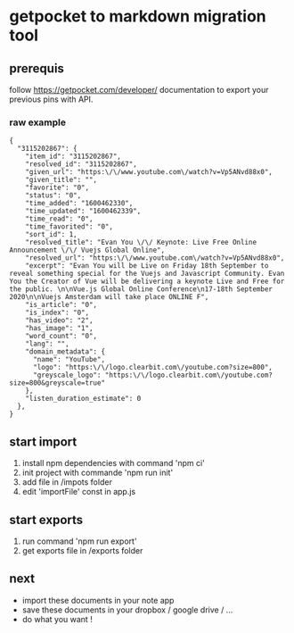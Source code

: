 # getpocket to markdown migration tool

## prerequis
follow https://getpocket.com/developer/ documentation to export your previous pins with API.

### raw example
```
{
  "3115202867": {
    "item_id": "3115202867",
    "resolved_id": "3115202867",
    "given_url": "https:\/\/www.youtube.com\/watch?v=Vp5ANvd88x0",
    "given_title": "",
    "favorite": "0",
    "status": "0",
    "time_added": "1600462330",
    "time_updated": "1600462339",
    "time_read": "0",
    "time_favorited": "0",
    "sort_id": 1,
    "resolved_title": "Evan You \/\/ Keynote: Live Free Online Announcement \/\/ Vuejs Global Online",
    "resolved_url": "https:\/\/www.youtube.com\/watch?v=Vp5ANvd88x0",
    "excerpt": "Evan You will be Live on Friday 18th September to reveal something special for the Vuejs and Javascript Community. Evan You the Creator of Vue will be delivering a keynote Live and Free for the public. \n\nVue.js Global Online Conference\n17-18th September 2020\n\nVuejs Amsterdam will take place ONLINE F",
    "is_article": "0",
    "is_index": "0",
    "has_video": "2",
    "has_image": "1",
    "word_count": "0",
    "lang": "",
    "domain_metadata": {
      "name": "YouTube",
      "logo": "https:\/\/logo.clearbit.com\/youtube.com?size=800",
      "greyscale_logo": "https:\/\/logo.clearbit.com\/youtube.com?size=800&greyscale=true"
    },
    "listen_duration_estimate": 0
  },
}

```

## start import
1. install npm dependencies with command 'npm ci'
2. init project with commande 'npm run init'
3. add file in /impots folder
4. edit 'importFile' const in app.js

## start exports
1. run command 'npm run export'
2. get exports file in /exports folder

## next
- import these documents in your note app
- save these documents in your dropbox / google drive / ...
- do what you want !
